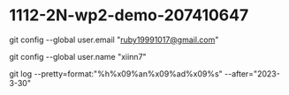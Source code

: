 # 1112-2N-wp2-demo-207410647

git config --global user.email "ruby19991017@gmail.com"

git config --global user.name "xiinn7"

git log --pretty=format:"%h%x09%an%x09%ad%x09%s" --after="2023-3-30"
